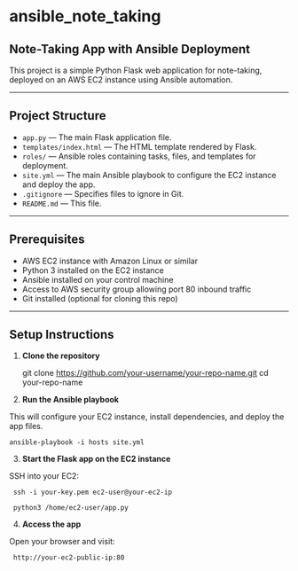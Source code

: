 # ansible_note_taking

## Note-Taking App with Ansible Deployment

This project is a simple Python Flask web application for note-taking, deployed on an AWS EC2 instance using Ansible automation.

---

## Project Structure

- `app.py` — The main Flask application file.
- `templates/index.html` — The HTML template rendered by Flask.
- `roles/` — Ansible roles containing tasks, files, and templates for deployment.
- `site.yml` — The main Ansible playbook to configure the EC2 instance and deploy the app.
- `.gitignore` — Specifies files to ignore in Git.
- `README.md` — This file.

---

## Prerequisites

- AWS EC2 instance with Amazon Linux or similar
- Python 3 installed on the EC2 instance
- Ansible installed on your control machine
- Access to AWS security group allowing port 80 inbound traffic
- Git installed (optional for cloning this repo)

---

## Setup Instructions

1. **Clone the repository**


     git clone https://github.com/your-username/your-repo-name.git
     cd your-repo-name

2. **Run the Ansible playbook**

This will configure your EC2 instance, install dependencies, and deploy the app files.

    ansible-playbook -i hosts site.yml

3. **Start the Flask app on the EC2 instance**

SSH into your EC2:

     ssh -i your-key.pem ec2-user@your-ec2-ip

     python3 /home/ec2-user/app.py
    
4. **Access the app**

Open your browser and visit:

     http://your-ec2-public-ip:80



